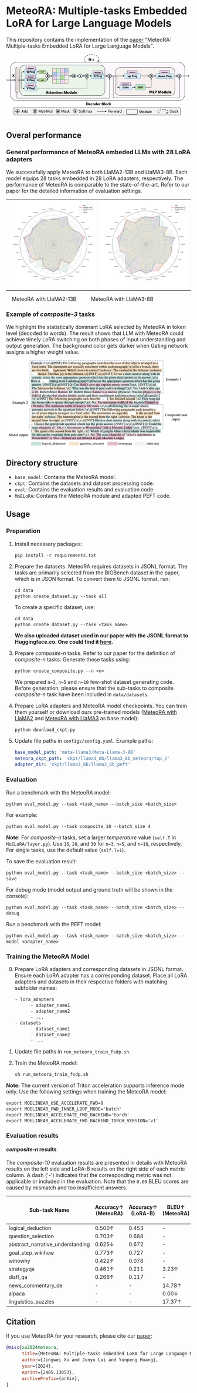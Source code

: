 # MeteoRA: Multiple-tasks Embedded LoRA for Large Language Models

This repository contains the implementation of the [paper](https://arxiv.org/abs/2405.13053) "MeteoRA: Multiple-tasks Embedded LoRA for Large Language Models".


![Evaluation results](images/framework.png)

## Overal performance

### General performance of MeteoRA embeded LLMs with 28 LoRA adapters

We successfully apply MeteoRA to both LlaMA2-13B and LlaMA3-8B. Each model equips 28 tasks embedded in 28 LoRA adapters, respectively. 
The performance of MeteoRA is comparable to the state-of-the-art. Refer to our paper for the detailed information of evaluation settings.

<!-- Evaluation results of models based on LlaMA2-13B:
![Evaluation Results](images/llama2_13b_radar_graph_v3.png)

Evaluation results of models based on LlaMA3-8B:
![Evaluation Results](images/llama3_8b_radar_graph_v3.png) -->

<table>
  <tr>
    <td><img src="images/llama2_13b_radar_graph_v3.png" alt="LlaMA2-13B" width="300"/></td>
    <td><img src="images/llama3_8b_radar_graph_v3.png" alt="LlaMA3-8B" width="300"/></td>
  </tr>
</table>
&nbsp;&nbsp;&nbsp;&nbsp;MeteoRA with LlaMA2-13B    &nbsp;&nbsp;&nbsp;&nbsp;&nbsp;&nbsp;&nbsp;&nbsp;  MeteoRA with LlaMA3-8B


### Example of *composite-3* tasks
We highlight the statistically dominant LoRA selected by MeteoRA in token level (decoded to words). The result shows that LLM with MeteoRA could achieve timely LoRA switching on both phases of input understanding and output generation. The background color gets darker when Gating network assigns a higher weight value.

![Evaluation results](images/serial_3_short.png)
## Directory structure

- `base_model`: Contains the MeteoRA model.
- `ckpt`: Contains the datasets and dataset processing code.
- `eval`: Contains the evaluation results and evaluation code.
- `MoELoRA`: Contains the MeteoRA module and adapted PEFT code.

## Usage

### Preparation

1. Install necessary packages:
      ```shell
      pip install -r requirements.txt
      ```

2. Prepare the datasets. MeteoRA requires datasets in JSONL format. The tasks are primarily selected from the BIGBench dataset in the paper, which is in JSON format. To convert them to JSONL format, run:
      ```shell
      cd data
      python create_dataset.py --task all
      ```

   To create a specific dataset, use:
      ```shell
      cd data
      python create_dataset.py --task <task_name>
      ```

   **We also uploaded dataset used in our paper with the JSONL format to Huggingface.co. One could find it [here](https://huggingface.co/datasets/NJUDeepEngine/meteora_dataset).**



3. Prepare *composite-n* tasks. Refer to our paper for the definition of *composite-n* tasks. Generate these tasks using:
      ```shell
      python create_composite.py --n <n>
      ```
      We prepared `n=3`, `n=5` and `n=10` few-shot dataset generating code. Before generation, please ensure that the sub-tasks to composite *composite-n* task have been included in `data/datasets`.

4. Prepare LoRA adapters and MeteoRA model checkpoints. You can train them yourself or download ours pre-trained models ([MeteoRA with LlaMA2](https://huggingface.co/ParagonLight/MeteoRA-llama2-13b) and [MeteoRA with LlaMA3](https://huggingface.co/ParagonLight/MeteoRA-llama3-8b) as base model):
      ```shell
      python download_ckpt.py
      ```

5. Update file paths in `configs/config.yaml`. Example paths:
      ```yaml
      base_model_path: 'meta-llama3/Meta-Llama-3-8B'
      meteora_ckpt_path: 'ckpt/llama3_8b/llama3_8b_meteora/top_2'
      adapter_dir: 'ckpt/llama3_8b/llama3_8b_peft'
      ```

### Evaluation

Run a benchmark with the MeteoRA model:
```shell
python eval_model.py --task <task_name> --batch_size <batch_size> 
```

For example:
```shell
python eval_model.py --task composite_10 --batch_size 4 
```

**Note:** For *composite-n* tasks, set a larger *temperature* value (`self.T` in `MoELoRA/layer.py`). Use `15`, `20`, and `30` for `n=3`, `n=5`, and `n=10`, respectively. For single tasks, use the default value (`self.T=1`).


To save the evaluation result:
```shell
python eval_model.py --task <task_name> --batch_size <batch_size> --save
```

For debug mode (model output and ground truth will be shown in the console):
```shell
python eval_model.py --task <task_name> --batch_size <batch_size> --debug
```

Run a benchmark with the PEFT model:
```shell
python eval_model.py --task <task_name> --batch_size <batch_size> --model <adapter_name>
```

### Training the MeteoRA Model

0. Prepare LoRA adapters and corresponding datasets in JSONL format. Ensure each LoRA adapter has a corresponding dataset. Place all LoRA adapters and datasets in their respective folders with matching subfolder names:
      ```
      - lora_adapters
            - adapter_name1
            - adapter_name2
            - ...
      - datasets
            - dataset_name1
            - dataset_name2
            - ...
      ```

1. Update file paths in `run_meteora_train_fsdp.sh`.


2. Train the MeteoRA model:
    ```shell
    sh run_meteora_train_fsdp.sh
    ```

**Note:** The current version of Triton acceleration supports inference mode only. Use the following settings when training the MeteoRA model:

```shell
export MOELINEAR_USE_ACCELERATE_FWD=0
export MOELINEAR_FWD_INNER_LOOP_MODE='batch'
export MOELINEAR_ACCELERATE_FWD_BACKEND='torch'
export MOELINEAR_ACCELERATE_FWD_BACKEND_TORCH_VERSION='v1'
```


### Evaluation results

#### *composite-n* results

The *composite-10* evaluation results are presented in details with MeteoRA results on the left side and LoRA-B results on the right side of each metric column. A dash ('-') indicates that the corresponding metric was not applicable or included in the evaluation. Note that the `0.00` BLEU scores are caused by mismatch and too insufficient answers.

| Sub-task Name                  | Accuracy↑ (MeteoRA) | Accuracy↑ (LoRA-B) | BLEU↑ (MeteoRA) | BLEU↑ (LoRA-B) | ROUGE-1↑ (MeteoRA) | ROUGE-1↑ (LoRA-B) | ROUGE-2↑ (MeteoRA) | ROUGE-2↑ (LoRA-B) | ROUGE-L↑ (MeteoRA) | ROUGE-L↑ (LoRA-B) |
|--------------------------------|---------------------|--------------------|-----------------|----------------|---------------------|--------------------|---------------------|--------------------|---------------------|--------------------|
| logical_deduction              | 0.500↑             | 0.453              | -               | -              | -                   | -                  | -                   | -                  | -                   | -                  |
| question_selection             | 0.703↑             | 0.688              | -               | -              | -                   | -                  | -                   | -                  | -                   | -                  |
| abstract_narrative_understanding| 0.625↓             | 0.672              | -               | -              | -                   | -                  | -                   | -                  | -                   | -                  |
| goal_step_wikihow              | 0.773↑             | 0.727              | -               | -              | -                   | -                  | -                   | -                  | -                   | -                  |
| winowhy                        | 0.422↑             | 0.078              | -               | -              | -                   | -                  | -                   | -                  | -                   | -                  |
| strategyqa                     | 0.461↑             | 0.211              | 3.23↑           | 0.00           | 0.225↑             | 0.106              | 0.051↑             | 0.025              | 0.210↑             | 0.099              |
| disfl_qa                       | 0.266↑             | 0.117              | -               | -              | -                   | -                  | -                   | -                  | -                   | -                  |
| news_commentary_de             | -                   | -                  | 14.78↑         | 14.54          | -                   | -                  | -                   | -                  | -                   | -                  |
| alpaca                         | -                   | -                  | 0.00↓          | 8.17           | 0.257↑             | 0.187              | 0.075               | 0.075              | 0.241↑             | 0.167              |
| linguistics_puzzles            | -                   | -                  | 17.37↑         | 12.14          | 0.233↑             | 0.189              | 0.052↑             | 0.030              | 0.176↑             | 0.103              |



## Citation

If you use MeteoRA for your research, please cite our [paper](https://arxiv.org/abs/2405.13053):
```bibtex
@misc{xu2024meteora,
      title={MeteoRA: Multiple-tasks Embedded LoRA for Large Language Models}, 
      author={Jingwei Xu and Junyu Lai and Yunpeng Huang},
      year={2024},
      eprint={2405.13053},
      archivePrefix={arXiv},
}
```
